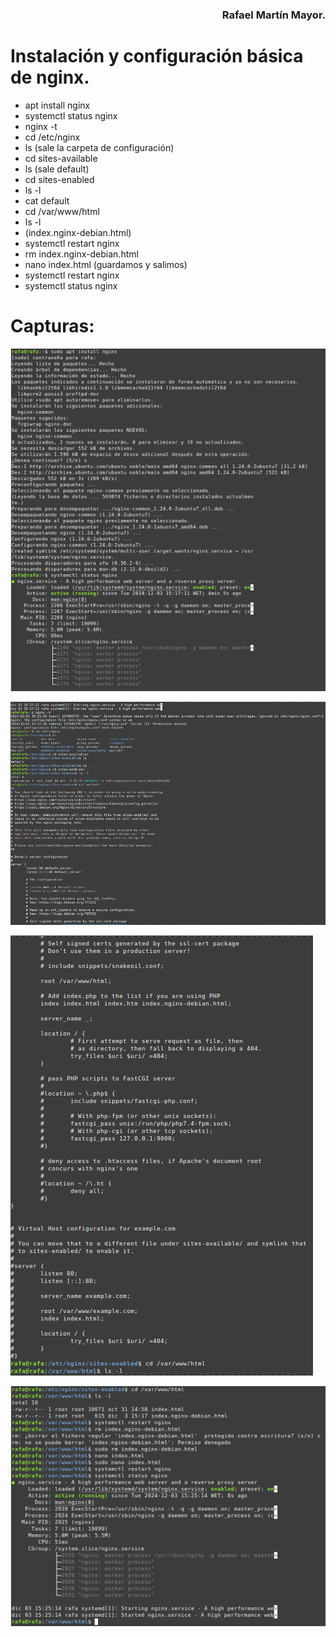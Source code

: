 <div align='right'>

### **Rafael Martín Mayor.**

</div>

# **Instalación y configuración básica de nginx.**

- apt install nginx
- systemctl status nginx
- nginx -t
- cd /etc/nginx
- ls    (sale la carpeta de configuración)
- cd sites-available
- ls    (sale default)
- cd sites-enabled
- ls -l
- cat default
- cd /var/www/html
- ls -l
-    (index.nginx-debian.html)
- systemctl restart nginx
- rm index.nginx-debian.html
- nano index.html (guardamos y salimos)
- systemctl restart nginx
- systemctl status nginx

# **Capturas:**

![1.png](1.png)

![2.png](2.png)

![3.png](3.png)

![4.png](4.png)
